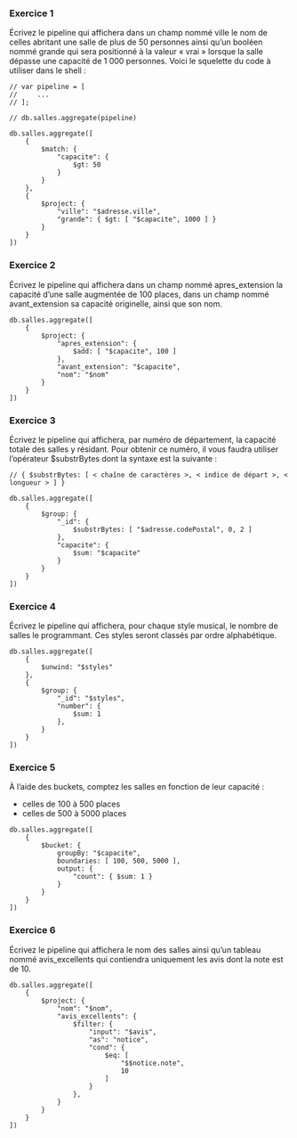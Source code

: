 

### Exercice 1

Écrivez le pipeline qui affichera dans un champ nommé ville le nom de celles abritant une salle de plus de 50 personnes ainsi qu’un booléen nommé grande qui sera positionné à la valeur « vrai » lorsque la salle dépasse une capacité de 1 000 personnes. Voici le squelette du code à utiliser dans le shell :

```JS
// var pipeline = [ 
//     ... 
// ];

// db.salles.aggregate(pipeline)

db.salles.aggregate([
    {
        $match: {
            "capacite": {
                $gt: 50
            }
        }
    },
    {
        $project: {
            "ville": "$adresse.ville",
            "grande": { $gt: [ "$capacite", 1000 ] }
        }
    }
])
```



### Exercice 2

Écrivez le pipeline qui affichera dans un champ nommé apres_extension la capacité d’une salle augmentée de 100 places, dans un champ nommé avant_extension sa capacité originelle, ainsi que son nom.

```JS
db.salles.aggregate([
    {
        $project: {
            "apres_extension": {
                $add: [ "$capacite", 100 ]
            },
            "avant_extension": "$capacite",
            "nom": "$nom"
        }
    }
])
```



### Exercice 3

Écrivez le pipeline qui affichera, par numéro de département, la capacité totale des salles y résidant. Pour obtenir ce numéro, il vous faudra utiliser l’opérateur $substrBytes dont la syntaxe est la suivante :

```JS
// { $substrBytes: [ < chaîne de caractères >, < indice de départ >, < longueur > ] } 

db.salles.aggregate([
    {
        $group: {
            "_id": {
                $substrBytes: [ "$adresse.codePostal", 0, 2 ]
            },
            "capacite": {
                $sum: "$capacite"
            }
        }
    }
])
```



### Exercice 4

Écrivez le pipeline qui affichera, pour chaque style musical, le nombre de salles le programmant. Ces styles seront classés par ordre alphabétique.

```JS
db.salles.aggregate([
    {
        $unwind: "$styles"
    },
    {
        $group: {
            "_id": "$styles",
            "number": {
                $sum: 1
            },
        }
    }
])
```



### Exercice 5

À l’aide des buckets, comptez les salles en fonction de leur capacité :

- celles de 100 à 500 places
- celles de 500 à 5000 places

```JS
db.salles.aggregate([
    {
        $bucket: {
            groupBy: "$capacite",
            boundaries: [ 100, 500, 5000 ],
            output: {
                "count": { $sum: 1 }
            }
        }
    }
])
```



### Exercice 6

Écrivez le pipeline qui affichera le nom des salles ainsi qu’un tableau nommé avis_excellents qui contiendra uniquement les avis dont la note est de 10.

```JS
db.salles.aggregate([
    {
        $project: {
            "nom": "$nom",
            "avis_excellents": {
                $filter: {
                    "input": "$avis",
                    "as": "notice",
                    "cond": {
                        $eq: [
                            "$$notice.note",
                            10
                        ]
                    }
                },
            }
        }
    }
])
```
